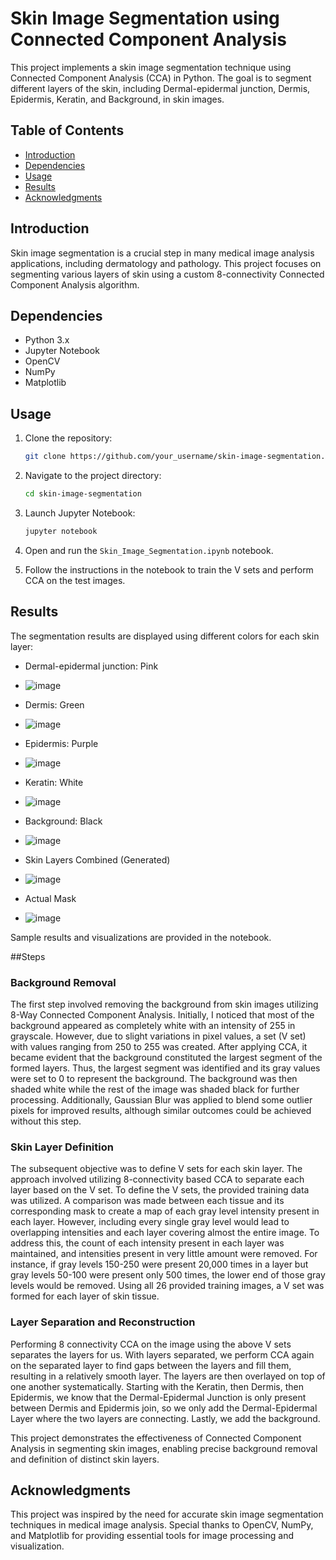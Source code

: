 # Skin Image Segmentation using Connected Component Analysis

This project implements a skin image segmentation technique using Connected Component Analysis (CCA) in Python. The goal is to segment different layers of the skin, including Dermal-epidermal junction, Dermis, Epidermis, Keratin, and Background, in skin images.

## Table of Contents
- [Introduction](#introduction)
- [Dependencies](#dependencies)
- [Usage](#usage)
- [Results](#results)
- [Acknowledgments](#acknowledgments)

## Introduction

Skin image segmentation is a crucial step in many medical image analysis applications, including dermatology and pathology. This project focuses on segmenting various layers of skin using a custom 8-connectivity Connected Component Analysis algorithm.

## Dependencies

- Python 3.x
- Jupyter Notebook
- OpenCV
- NumPy
- Matplotlib

## Usage

1. Clone the repository:

    ```bash
    git clone https://github.com/your_username/skin-image-segmentation.git
    ```

2. Navigate to the project directory:

    ```bash
    cd skin-image-segmentation
    ```

3. Launch Jupyter Notebook:

    ```bash
    jupyter notebook
    ```

4. Open and run the `Skin_Image_Segmentation.ipynb` notebook.

5. Follow the instructions in the notebook to train the V sets and perform CCA on the test images.

## Results

The segmentation results are displayed using different colors for each skin layer:

- Dermal-epidermal junction: Pink
- ![image](https://github.com/aarijimam/SkinImageSegmentation/assets/35100854/6f0a9cc2-4647-4099-964a-9eaca34dcee8)
- Dermis: Green
- ![image](https://github.com/aarijimam/SkinImageSegmentation/assets/35100854/705b2e00-ddcf-464b-9d2a-5eda10f4a412)
- Epidermis: Purple
- ![image](https://github.com/aarijimam/SkinImageSegmentation/assets/35100854/b99b9b2f-22ef-4c32-8dda-e53918be90b0)
- Keratin: White
- ![image](https://github.com/aarijimam/SkinImageSegmentation/assets/35100854/97b050c2-22f0-431d-82d2-da7ab2493d05)
- Background: Black
- ![image](https://github.com/aarijimam/SkinImageSegmentation/assets/35100854/fa9f15c5-fd81-4551-a1bc-dde28df32111)

- Skin Layers Combined (Generated)
- ![image](https://github.com/aarijimam/SkinImageSegmentation/assets/35100854/3590d0da-beef-4713-b352-604ba51e4b91)
- Actual Mask
- ![image](https://github.com/aarijimam/SkinImageSegmentation/assets/35100854/cc74be9c-f3a4-4521-84c9-8fe32f72188c)

Sample results and visualizations are provided in the notebook.

##Steps
### Background Removal

The first step involved removing the background from skin images utilizing 8-Way Connected Component Analysis. Initially, I noticed that most of the background appeared as completely white with an intensity of 255 in grayscale. However, due to slight variations in pixel values, a set (V set) with values ranging from 250 to 255 was created. After applying CCA, it became evident that the background constituted the largest segment of the formed layers. Thus, the largest segment was identified and its gray values were set to 0 to represent the background. The background was then shaded white while the rest of the image was shaded black for further processing. Additionally, Gaussian Blur was applied to blend some outlier pixels for improved results, although similar outcomes could be achieved without this step.

### Skin Layer Definition

The subsequent objective was to define V sets for each skin layer. The approach involved utilizing 8-connectivity based CCA to separate each layer based on the V set. To define the V sets, the provided training data was utilized. A comparison was made between each tissue and its corresponding mask to create a map of each gray level intensity present in each layer. However, including every single gray level would lead to overlapping intensities and each layer covering almost the entire image. To address this, the count of each intensity present in each layer was maintained, and intensities present in very little amount were removed. For instance, if gray levels 150-250 were present 20,000 times in a layer but gray levels 50-100 were present only 500 times, the lower end of those gray levels would be removed. Using all 26 provided training images, a V set was formed for each layer of skin tissue.

### Layer Separation and Reconstruction

Performing 8 connectivity CCA on the image using the above V sets separates the layers for us. With layers separated, we perform CCA again on the separated layer to find gaps between the layers and fill them, resulting in a relatively smooth layer. The layers are then overlayed on top of one another systematically. Starting with the Keratin, then Dermis, then Epidermis, we know that the Dermal-Epidermal Junction is only present between Dermis and Epidermis join, so we only add the Dermal-Epidermal Layer where the two layers are connecting. Lastly, we add the background.

This project demonstrates the effectiveness of Connected Component Analysis in segmenting skin images, enabling precise background removal and definition of distinct skin layers.

## Acknowledgments

This project was inspired by the need for accurate skin image segmentation techniques in medical image analysis. Special thanks to OpenCV, NumPy, and Matplotlib for providing essential tools for image processing and visualization.

